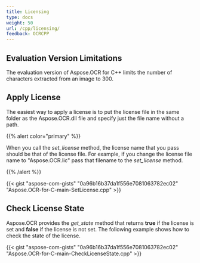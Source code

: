 ```yaml
---
title: Licensing
type: docs
weight: 50
url: /cpp/licensing/
feedback: OCRCPP
---
```


## **Evaluation Version Limitations**
The evaluation version of Aspose.OCR for C++ limits the number of characters extracted from an image to 300.
## **Apply License**
The easiest way to apply a license is to put the license file in the same folder as the Aspose.OCR.dll file and specify just the file name without a path.

{{% alert color="primary" %}} 

When you call the *set_license* method, the license name that you pass should be that of the license file. For example, if you change the license file name to "Aspose.OCR.lic" pass that filename to the *set_license* method.

{{% /alert %}} 

{{< gist "aspose-com-gists" "0a96b16b37da1f556e7081063782ec02" "Aspose.OCR-for-C-main-SetLicense.cpp" >}}
## **Check License State**
Aspose.OCR provides the *get_state* method that returns **true** if the license is set and **false** if the license is not set. The following example shows how to check the state of the license.

{{< gist "aspose-com-gists" "0a96b16b37da1f556e7081063782ec02" "Aspose.OCR-for-C-main-CheckLicenseState.cpp" >}}
